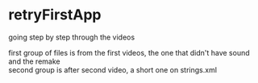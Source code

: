 # retryFirstApp

going step by step through the videos

first group of files is from the first videos, the one that didn't have sound and the remake
<br>
second group is after second video, a short one on strings.xml
